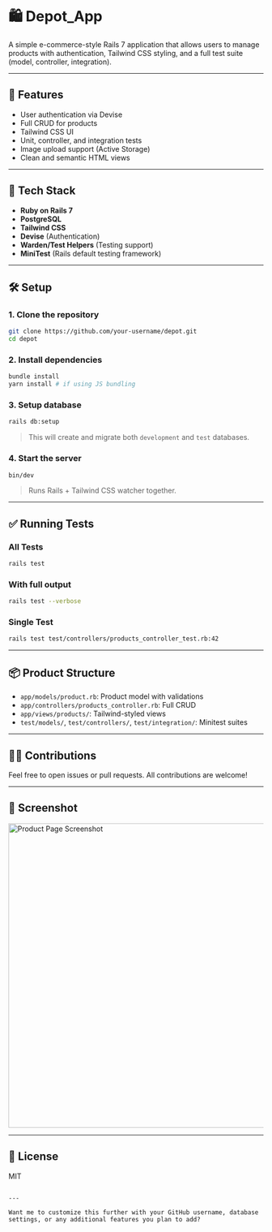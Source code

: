 # 🛍️ Depot_App

A simple e-commerce-style Rails 7 application that allows users to manage products with authentication, Tailwind CSS styling, and a full test suite (model, controller, integration).

---

## 🚀 Features

- User authentication via Devise
- Full CRUD for products
- Tailwind CSS UI
- Unit, controller, and integration tests
- Image upload support (Active Storage)
- Clean and semantic HTML views

---

## 🧱 Tech Stack

- **Ruby on Rails 7**
- **PostgreSQL**
- **Tailwind CSS**
- **Devise** (Authentication)
- **Warden/Test Helpers** (Testing support)
- **MiniTest** (Rails default testing framework)

---

## 🛠️ Setup

### 1. Clone the repository

```bash
git clone https://github.com/your-username/depot.git
cd depot
```

### 2. Install dependencies

```bash
bundle install
yarn install # if using JS bundling
```

### 3. Setup database

```bash
rails db:setup
```

> This will create and migrate both `development` and `test` databases.

### 4. Start the server

```bash
bin/dev
```

> Runs Rails + Tailwind CSS watcher together.

---

## ✅ Running Tests

### All Tests

```bash
rails test
```

### With full output

```bash
rails test --verbose
```

### Single Test

```bash
rails test test/controllers/products_controller_test.rb:42
```

---

## 📦 Product Structure

- `app/models/product.rb`: Product model with validations
- `app/controllers/products_controller.rb`: Full CRUD
- `app/views/products/`: Tailwind-styled views
- `test/models/`, `test/controllers/`, `test/integration/`: Minitest suites

---

## 👨‍💻 Contributions

Feel free to open issues or pull requests. All contributions are welcome!

---

## 📸 Screenshot

<img src="screenshot.png" alt="Product Page Screenshot" width="600" />

---

## 📝 License

MIT

```

---

Want me to customize this further with your GitHub username, database settings, or any additional features you plan to add?
```
